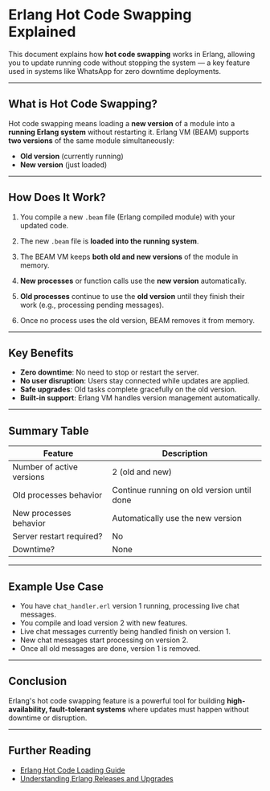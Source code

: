 # Erlang Hot Code Swapping Explained

This document explains how **hot code swapping** works in Erlang, allowing you to update running code without stopping the system — a key feature used in systems like WhatsApp for zero downtime deployments.

---

## What is Hot Code Swapping?

Hot code swapping means loading a **new version** of a module into a **running Erlang system** without restarting it. Erlang VM (BEAM) supports **two versions** of the same module simultaneously:

- **Old version** (currently running)
- **New version** (just loaded)

---

## How Does It Work?

1. You compile a new `.beam` file (Erlang compiled module) with your updated code.

2. The new `.beam` file is **loaded into the running system**.

3. The BEAM VM keeps **both old and new versions** of the module in memory.

4. **New processes** or function calls use the **new version** automatically.

5. **Old processes** continue to use the **old version** until they finish their work (e.g., processing pending messages).

6. Once no process uses the old version, BEAM removes it from memory.

---

## Key Benefits

- **Zero downtime**: No need to stop or restart the server.
- **No user disruption**: Users stay connected while updates are applied.
- **Safe upgrades**: Old tasks complete gracefully on the old version.
- **Built-in support**: Erlang VM handles version management automatically.

---

## Summary Table

| Feature                     | Description                             |
|-----------------------------|---------------------------------------|
| Number of active versions   | 2 (old and new)                       |
| Old processes behavior      | Continue running on old version until done |
| New processes behavior      | Automatically use the new version     |
| Server restart required?    | No                                    |
| Downtime?                  | None                                  |

---

## Example Use Case

- You have `chat_handler.erl` version 1 running, processing live chat messages.
- You compile and load version 2 with new features.
- Live chat messages currently being handled finish on version 1.
- New chat messages start processing on version 2.
- Once all old messages are done, version 1 is removed.

---

## Conclusion

Erlang's hot code swapping feature is a powerful tool for building **high-availability, fault-tolerant systems** where updates must happen without downtime or disruption.

---

## Further Reading

- [Erlang Hot Code Loading Guide](https://erlang.org/doc/tutorial/code_loading.html)
- [Understanding Erlang Releases and Upgrades](https://erlang.org/doc/design_principles/release_handling.html)

